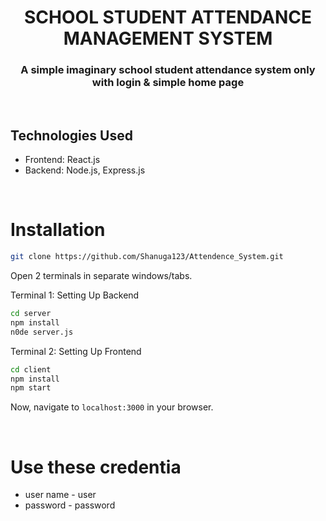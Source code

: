 <h1 align="center">
    SCHOOL STUDENT ATTENDANCE MANAGEMENT SYSTEM
</h1>

<h3 align="center">
A simple imaginary school student attendance system only with login & simple home page
</h3>

<br>






## Technologies Used

- Frontend: React.js
- Backend: Node.js, Express.js


<br>

# Installation

```sh
git clone https://github.com/Shanuga123/Attendence_System.git
```
Open 2 terminals in separate windows/tabs.

Terminal 1: Setting Up Backend 
```sh
cd server
npm install
n0de server.js
```



Terminal 2: Setting Up Frontend
```sh
cd client
npm install
npm start
```
Now, navigate to `localhost:3000` in your browser. 


<br>

# Use these credentia
* user name - user
* password - password

